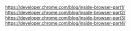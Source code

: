 https://developer.chrome.com/blog/inside-browser-part1/
https://developer.chrome.com/blog/inside-browser-part2/
https://developer.chrome.com/blog/inside-browser-part3/
https://developer.chrome.com/blog/inside-browser-part4/
